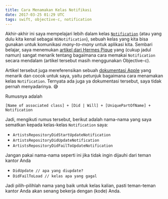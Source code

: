 ```yaml
---
title: Cara Menamakan Kelas Notifikasi
date: 2017-03-25 01:29 UTC
tags: swift, objective-c, notification
---
```


Akhir-akhir ini saya mempelajari lebih dalam kelas [`Notification`](https://developer.apple.com/reference/foundation/nsnotification) (atau yang dulu kita kenal sebagai `NSNotification`), sebuah kelas yang kita bisa gunakan untuk komunikasi _many-to-many_ untuk aplikasi kita. Sembari belajar, saya menemukan [artikel dari Hermes Pique](http://www.hpique.com/2013/12/nsnotificationcenter-part-1/) yang (cukup jadul namun) sangat menarik tentang bagaimana cara memakai `Notification` secara mendalam (artikel tersebut masih menggunakan Objective-c).

Artikel tersebut juga mereferensikan sebuah [dokumentasi Apple](https://developer.apple.com/library/content/documentation/Cocoa/Conceptual/CodingGuidelines/Articles/NamingIvarsAndTypes.html#//apple_ref/doc/uid/20001284-1002560) yang menarik dan cocok untuk saya, yaitu petunjuk bagaimana cara menamakan kelas `Notification`. Ternyata ada juga ya dokumentasi tersebut, saya tidak pernah menyadarinya. 😅

Rumusnya adalah

```
[Name of associated class] + [Did | Will] + [UniquePartOfName] + Notification
```

Jadi, mengikuti rumus tersebut, berikut adalah nama-nama yang saya sematkan kepada kelas-kelas `Notification` saya:

* `ArtistsRepositoryDidStartUpdateNotification`
* `ArtistsRepositoryDidUpdateNotification`
* `ArtistsRepositoryDidFailToUpdateNotification`

Jangan pakai nama-nama seperti ini jika tidak ingin dijauhi dari teman kantor Anda

* `DidUpdate // apa yang diupdate?`
* `DidFailToLoad // kelas apa yang gagal`

Jadi pilih-pilihlah nama yang baik untuk kelas kalian, pasti teman-teman kantor Anda akan senang bekerja dengan (kode) Anda.
